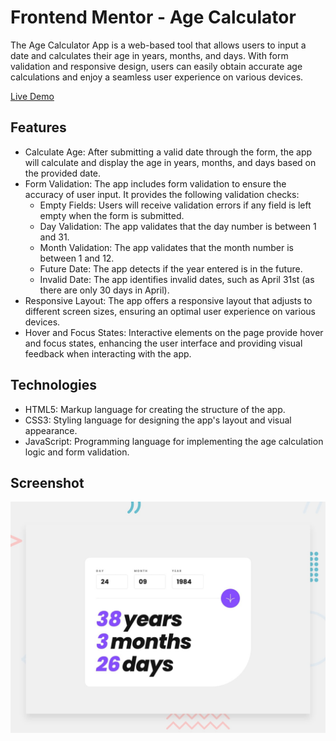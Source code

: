 # Frontend Mentor - Age Calculator
The Age Calculator App is a web-based tool that allows users to input a date and calculates their age in years, months, and days. With form validation and responsive design, users can easily obtain accurate age calculations and enjoy a seamless user experience on various devices.

[Live Demo](https://rogeliocamargo.github.io/age-calculator/)

## Features
- Calculate Age: After submitting a valid date through the form, the app will calculate and display the age in years, months, and days based on the provided date.
- Form Validation: The app includes form validation to ensure the accuracy of user input. It provides the following validation checks:
  - Empty Fields: Users will receive validation errors if any field is left empty when the form is submitted.
  - Day Validation: The app validates that the day number is between 1 and 31.
  - Month Validation: The app validates that the month number is between 1 and 12.
  - Future Date: The app detects if the year entered is in the future.
  - Invalid Date: The app identifies invalid dates, such as April 31st (as there are only 30 days in April).
- Responsive Layout: The app offers a responsive layout that adjusts to different screen sizes, ensuring an optimal user experience on various devices.
- Hover and Focus States: Interactive elements on the page provide hover and focus states, enhancing the user interface and providing visual feedback when interacting with the app.

## Technologies
- HTML5: Markup language for creating the structure of the app.
- CSS3: Styling language for designing the app's layout and visual appearance.
- JavaScript: Programming language for implementing the age calculation logic and form validation.

## Screenshot
![Design preview for the Age calculator app coding challenge](./design/desktop-preview.jpg)
